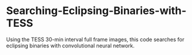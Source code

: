 # Searching-Eclipsing-Binaries-with-TESS
Using the TESS 30-min interval full frame images, this code searches for eclipsing binaries with convolutional neural network. 
